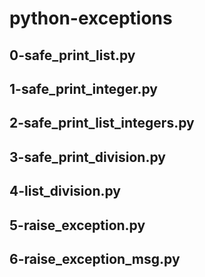 # python-exceptions

## 0-safe_print_list.py

## 1-safe_print_integer.py

## 2-safe_print_list_integers.py

## 3-safe_print_division.py

## 4-list_division.py

## 5-raise_exception.py

## 6-raise_exception_msg.py